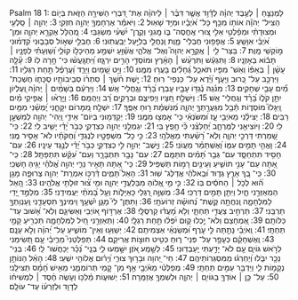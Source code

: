 Psalm 18
1: לַמְנַצֵּ֤חַ ׀ לְעֶ֥בֶד יְהוָ֗ה לְדָ֫וִ֥ד אֲשֶׁ֤ר דִּבֶּ֨ר ׀ לַיהוָ֗ה אֶת־ דִּ֭בְרֵי הַשִּׁירָ֣ה הַזֹּ֑את בְּי֤וֹם הִֽצִּיל־ יְהוָ֘ה אוֹת֥וֹ מִכַּ֥ף כָּל־ אֹ֝יְבָ֗יו וּמִיַּ֥ד שָׁאֽוּל׃
2: וַיֹּאמַ֡ר אֶרְחָמְךָ֖ יְהוָ֣ה חִזְקִֽי׃
3: יְהוָ֤ה ׀ סַֽלְעִ֥י וּמְצוּדָתִ֗י וּמְפַ֫לְטִ֥י אֵלִ֣י צ֭וּרִי אֶֽחֱסֶה־ בּ֑וֹ מָֽגִנִּ֥י וְקֶֽרֶן־ יִ֝שְׁעִ֗י מִשְׂגַּבִּֽי׃
4: מְ֭הֻלָּל אֶקְרָ֣א יְהוָ֑ה וּמִן־ אֹ֝יְבַ֗י אִוָּשֵֽׁעַ׃
5: אֲפָפ֥וּנִי חֶבְלֵי־ מָ֑וֶת וְֽנַחֲלֵ֖י בְלִיַּ֣עַל יְבַֽעֲתֽוּנִי׃
6: חֶבְלֵ֣י שְׁא֣וֹל סְבָב֑וּנִי קִ֝דְּמ֗וּנִי מ֣וֹקְשֵׁי מָֽוֶת׃
7: בַּצַּר־ לִ֤י ׀ אֶֽקְרָ֣א יְהוָה֮ וְאֶל־ אֱלֹהַ֪י אֲשַׁ֫וֵּ֥עַ יִשְׁמַ֣ע מֵהֵיכָל֣וֹ קוֹלִ֑י וְ֝שַׁוְעָתִ֗י לְפָנָ֤יו ׀ תָּב֬וֹא בְאָזְנָֽיו׃
8: וַתִּגְעַ֬שׁ וַתִּרְעַ֨שׁ ׀ הָאָ֗רֶץ וּמוֹסְדֵ֣י הָרִ֣ים יִרְגָּ֑זוּ וַ֝יִּתְגָּֽעֲשׁ֗וּ כִּי־ חָ֥רָה לֽוֹ׃
9: עָ֘לָ֤ה עָשָׁ֨ן ׀ בְּאַפּ֗וֹ וְאֵשׁ־ מִפִּ֥יו תֹּאכֵ֑ל גֶּ֝חָלִ֗ים בָּעֲר֥וּ מִמֶּֽנּוּ׃
10: וַיֵּ֣ט שָׁ֭מַיִם וַיֵּרַ֑ד וַ֝עֲרָפֶ֗ל תַּ֣חַת רַגְלֽ͏ָיו׃
11: וַיִּרְכַּ֣ב עַל־ כְּ֭רוּב וַיָּעֹ֑ף וַ֝יֵּ֗דֶא עַל־ כַּנְפֵי־ רֽוּחַ׃
12: יָ֤שֶׁת חֹ֨שֶׁךְ ׀ סִתְר֗וֹ סְבִֽיבוֹתָ֥יו סֻכָּת֑וֹ חֶשְׁכַת־ מַ֝֗יִם עָבֵ֥י שְׁחָקִֽים׃
13: מִנֹּ֗גַהּ נֶ֫גְדּ֥וֹ עָבָ֥יו עָבְר֑וּ בָּ֝רָ֗ד וְגַֽחֲלֵי־ אֵֽשׁ׃
14: וַיַּרְעֵ֬ם בַּשָּׁמַ֨יִם ׀ יְֽהוָ֗ה וְ֭עֶלְיוֹן יִתֵּ֣ן קֹל֑וֹ בָּ֝רָ֗ד וְגַֽחֲלֵי־ אֵֽשׁ׃
15: וַיִּשְׁלַ֣ח חִ֭צָּיו וַיְפִיצֵ֑ם וּבְרָקִ֥ים רָ֝ב וַיְהֻמֵּֽם׃
16: וַיֵּ֤רָא֨וּ ׀ אֲפִ֥יקֵי מַ֗יִם וַֽיִּגָּלוּ֮ מוֹסְד֪וֹת תֵּ֫בֵ֥ל מִגַּעֲרָ֣תְךָ֣ יְהוָ֑ה מִ֝נִּשְׁמַ֗ת ר֣וּחַ אַפֶּֽךָ׃
17: יִשְׁלַ֣ח מִ֭מָּרוֹם יִקָּחֵ֑נִי יַֽ֝מְשֵׁ֗נִי מִמַּ֥יִם רַבִּֽים׃
18: יַצִּילֵ֗נִי מֵאֹיְבִ֥י עָ֑ז וּ֝מִשֹּׂנְאַ֗י כִּֽי־ אָמְצ֥וּ מִמֶּֽנִּי׃
19: יְקַדְּמ֥וּנִי בְיוֹם־ אֵידִ֑י וַֽיְהִי־ יְהוָ֖ה לְמִשְׁעָ֣ן לִֽי׃
20: וַיּוֹצִיאֵ֥נִי לַמֶּרְחָ֑ב יְ֝חַלְּצֵ֗נִי כִּ֘י חָ֥פֵֽץ בִּֽי׃
21: יִגְמְלֵ֣נִי יְהוָ֣ה כְּצִדְקִ֑י כְּבֹ֥ר יָ֝דַ֗י יָשִׁ֥יב לִֽי׃
22: כִּֽי־ שָׁ֭מַרְתִּי דַּרְכֵ֣י יְהוָ֑ה וְלֹֽא־ רָ֝שַׁ֗עְתִּי מֵאֱלֹהָֽי׃
23: כִּ֣י כָל־ מִשְׁפָּטָ֣יו לְנֶגְדִּ֑י וְ֝חֻקֹּתָ֗יו לֹא־ אָסִ֥יר מֶֽנִּי׃
24: וָאֱהִ֣י תָמִ֣ים עִמּ֑וֹ וָ֝אֶשְׁתַּמֵּ֗ר מֵעֲוֺנִֽי׃
25: וַיָּֽשֶׁב־ יְהוָ֣ה לִ֣י כְצִדְקִ֑י כְּבֹ֥ר יָ֝דַ֗י לְנֶ֣גֶד עֵינָֽיו׃
26: עִם־ חָסִ֥יד תִּתְחַסָּ֑ד עִם־ גְּבַ֥ר תָּ֝מִ֗ים תִּתַּמָּֽם׃
27: עִם־ נָבָ֥ר תִּתְבָּרָ֑ר וְעִם־ עִ֝קֵּ֗שׁ תִּתְפַּתָּֽל׃
28: כִּֽי־ אַ֭תָּה עַם־ עָנִ֣י תוֹשִׁ֑יעַ וְעֵינַ֖יִם רָמ֣וֹת תַּשְׁפִּֽיל׃
29: כִּֽי־ אַ֭תָּה תָּאִ֣יר נֵרִ֑י יְהוָ֥ה אֱ֝לֹהַ֗י יַגִּ֥יהַּ חָשְׁכִּֽי׃
30: כִּֽי־ בְ֭ךָ אָרֻ֣ץ גְּד֑וּד וּ֝בֵֽאלֹהַ֗י אֲדַלֶּג־ שֽׁוּר׃
31: הָאֵל֮ תָּמִ֪ים דַּ֫רְכּ֥וֹ אִמְרַֽת־ יְהוָ֥ה צְרוּפָ֑ה מָגֵ֥ן ה֝֗וּא לְכֹ֤ל ׀ הַחֹסִ֬ים בּֽוֹ׃
32: כִּ֤י מִ֣י אֱ֭לוֹהַּ מִבַּלְעֲדֵ֣י יְהוָ֑ה וּמִ֥י צ֝֗וּר זוּלָתִ֥י אֱלֹהֵֽינוּ׃
33: הָ֭אֵל הַמְאַזְּרֵ֣נִי חָ֑יִל וַיִּתֵּ֖ן תָּמִ֣ים דַּרְכִּֽי׃
34: מְשַׁוֶּ֣ה רַ֭גְלַי כָּאַיָּל֑וֹת וְעַ֥ל בָּ֝מֹתַ֗י יַעֲמִידֵֽנִי׃
35: מְלַמֵּ֣ד יָ֭דַי לַמִּלְחָמָ֑ה וְֽנִחֲתָ֥ה קֶֽשֶׁת־ נְ֝חוּשָׁ֗ה זְרוֹעֹתָֽי׃
36: וַתִּתֶּן־ לִי֮ מָגֵ֪ן יִ֫שְׁעֶ֥ךָ וִֽימִינְךָ֥ תִסְעָדֵ֑נִי וְֽעַנְוַתְךָ֥ תַרְבֵּֽנִי׃
37: תַּרְחִ֣יב צַעֲדִ֣י תַחְתָּ֑י וְלֹ֥א מָ֝עֲד֗וּ קַרְסֻלָּֽי׃
38: אֶרְדּ֣וֹף א֭וֹיְבַי וְאַשִּׂיגֵ֑ם וְלֹֽא־ אָ֝שׁוּב עַד־ כַּלּוֹתָֽם׃
39: אֶ֭מְחָצֵם וְלֹא־ יֻ֣כְלוּ ק֑וּם יִ֝פְּל֗וּ תַּ֣חַת רַגְלָֽי׃
40: וַתְּאַזְּרֵ֣נִי חַ֭יִל לַמִּלְחָמָ֑ה תַּכְרִ֖יעַ קָמַ֣י תַּחְתָּֽי׃
41: וְֽאֹיְבַ֗י נָתַ֣תָּה לִּ֣י עֹ֑רֶף וּ֝מְשַׂנְאַ֗י אַצְמִיתֵֽם׃
42: יְשַׁוְּע֥וּ וְאֵין־ מוֹשִׁ֑יעַ עַל־ יְ֝הוָ֗ה וְלֹ֣א עָנָֽם׃
43: וְֽאֶשְׁחָקֵ֗ם כְּעָפָ֥ר עַל־ פְּנֵי־ ר֑וּחַ כְּטִ֖יט חוּצ֣וֹת אֲרִיקֵֽם׃
44: תְּפַלְּטֵנִי֮ מֵרִ֪יבֵ֫י עָ֥ם תְּ֭שִׂימֵנִי לְרֹ֣אשׁ גּוֹיִ֑ם עַ֖ם לֹא־ יָדַ֣עְתִּי יַֽעַבְדֽוּנִי׃
45: לְשֵׁ֣מַֽע אֹ֭זֶן יִשָּׁ֣מְעוּ לִ֑י בְּנֵֽי־ נֵ֝כָ֗ר יְכַחֲשׁוּ־ לִֽי׃
46: בְּנֵי־ נֵכָ֥ר יִבֹּ֑לוּ וְ֝יַחְרְג֗וּ מִֽמִּסְגְּרֽוֹתֵיהֶֽם׃
47: חַי־ יְ֭הוָה וּבָר֣וּךְ צוּרִ֑י וְ֝יָר֗וּם אֱלוֹהֵ֥י יִשְׁעִֽי׃
48: הָאֵ֗ל הַנּוֹתֵ֣ן נְקָמ֣וֹת לִ֑י וַיַּדְבֵּ֖ר עַמִּ֣ים תַּחְתָּֽי׃
49: מְפַלְּטִ֗י מֵאֹ֫יְבָ֥י אַ֣ף מִן־ קָ֭מַי תְּרוֹמְמֵ֑נִי מֵאִ֥ישׁ חָ֝מָ֗ס תַּצִּילֵֽנִי׃
50: עַל־ כֵּ֤ן ׀ אוֹדְךָ֖ בַגּוֹיִ֥ם ׀ יְהוָ֑ה וּלְשִׁמְךָ֥ אֲזַמֵּֽרָה׃
51: יְשׁוּע֪וֹת מַ֫לְכּ֥וֹ וְעֹ֤שֶׂה חֶ֨סֶד ׀ לִמְשִׁיח֗וֹ לְדָוִ֥ד וּלְזַרְע֗וֹ עַד־ עוֹלָֽם׃